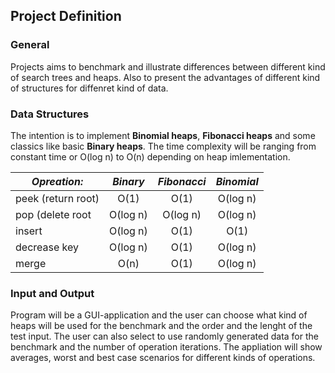 ## Project Definition
### General
Projects aims to benchmark and illustrate differences between different kind of search trees and heaps. Also to present the advantages of different kind of structures for diffenret kind of data.

### Data Structures
The intention is to implement **Binomial heaps**, **Fibonacci heaps** and some classics like basic **Binary heaps**.
The time complexity will be ranging from constant time or O(log n) to O(n) depending on heap imlementation.

| *Opreation:*        | *Binary*   | *Fibonacci* | *Binomial* |
| --------------------|:----------:|:-----------:|:----------:|
| peek (return root)  |  O(1)      |  O(1)       | O(log n)   |
| pop (delete root    |  O(log n)  |  O(log n)   | O(log n)   |
| insert              |  O(log n)  |  O(1)       | O(1)       |
| decrease key        |  O(log n)  |  O(1)       | O(log n)   |
| merge               |  O(n)      |  O(1)       | O(log n)   |

### Input and Output
Program will be a GUI-application and the user can choose what kind of heaps will be used for the benchmark and the order and the lenght of the test input.
The user can also select to use randomly generated data for the benchmark and the number of operation iterations. The appliation will show averages, worst and best case scenarios for different kinds of operations.
